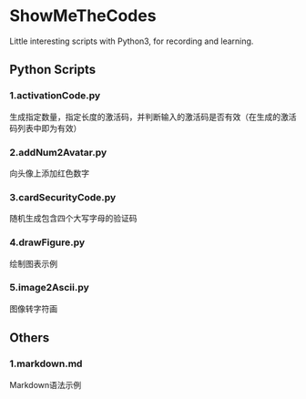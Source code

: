 # ShowMeTheCodes
Little interesting scripts with Python3, for recording and learning. 

## Python Scripts
### 1.activationCode.py
生成指定数量，指定长度的激活码，并判断输入的激活码是否有效（在生成的激活码列表中即为有效）
### 2.addNum2Avatar.py
向头像上添加红色数字
### 3.cardSecurityCode.py
随机生成包含四个大写字母的验证码
### 4.drawFigure.py
绘制图表示例
### 5.image2Ascii.py
图像转字符画

## Others
### 1.markdown.md
Markdown语法示例
